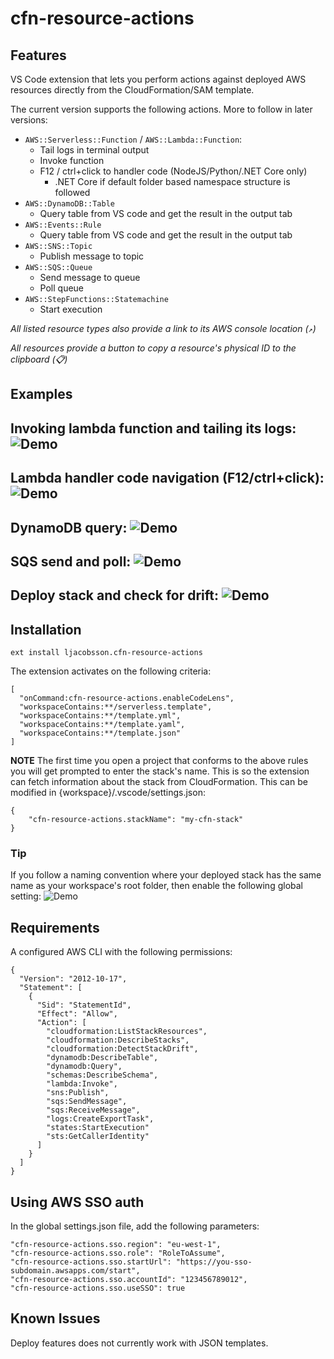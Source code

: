 # cfn-resource-actions

## Features

VS Code extension that lets you perform actions against deployed AWS resources directly from the CloudFormation/SAM template.

The current version supports the following actions. More to follow in later versions:

* `AWS::Serverless::Function` / `AWS::Lambda::Function`:
  * Tail logs in terminal output
  * Invoke function
  * F12 / ctrl+click to handler code (NodeJS/Python/.NET Core only)
    * .NET Core if default folder based namespace structure is followed
* `AWS::DynamoDB::Table`
  * Query table from VS code and get the result in the output tab
* `AWS::Events::Rule`
  * Query table from VS code and get the result in the output tab
* `AWS::SNS::Topic`
  * Publish message to topic
* `AWS::SQS::Queue`
  * Send message to queue
  * Poll queue
* `AWS::StepFunctions::Statemachine`
  * Start execution

_All listed resource types also provide a link to its AWS console location (`↗`)_

_All resources provide a button to copy a resource's physical ID to the clipboard (📋)_

## Examples
Invoking lambda function and tailing its logs:
![Demo](images/example-lambda.gif)
---
Lambda handler code navigation (F12/ctrl+click):
![Demo](images/example-f12.gif)
---
DynamoDB query:
![Demo](images/example-dynamodb.gif)
---
SQS send and poll:
![Demo](images/example-sqs.gif)
---
Deploy stack and check for drift:
![Demo](images/example-deploy.gif)
---

## Installation
`ext install ljacobsson.cfn-resource-actions`

The extension activates on the following criteria:
```
[
  "onCommand:cfn-resource-actions.enableCodeLens",
  "workspaceContains:**/serverless.template",
  "workspaceContains:**/template.yml",
  "workspaceContains:**/template.yaml",
  "workspaceContains:**/template.json"
]
```

**NOTE**
The first time you open a project that conforms to the above rules you will get prompted to enter the stack's name. This is so the extension can fetch information about the stack from CloudFormation. This can be modified in {workspace}/.vscode/settings.json:
```
{
    "cfn-resource-actions.stackName": "my-cfn-stack"
}
```

### Tip
If you follow a naming convention where your deployed stack has the same name as your workspace's root folder, then enable the following global setting:
![Demo](images/settings.png)


## Requirements

A configured AWS CLI with the following permissions: 
```
{
  "Version": "2012-10-17",
  "Statement": [
    {
      "Sid": "StatementId",
      "Effect": "Allow",
      "Action": [
        "cloudformation:ListStackResources",
        "cloudformation:DescribeStacks",
        "cloudformation:DetectStackDrift",
        "dynamodb:DescribeTable",
        "dynamodb:Query",
        "schemas:DescribeSchema",
        "lambda:Invoke",
        "sns:Publish",
        "sqs:SendMessage",
        "sqs:ReceiveMessage",
        "logs:CreateExportTask",
        "states:StartExecution"
        "sts:GetCallerIdentity"
      ]
    }
  ]
}
```

## Using AWS SSO auth
In the global settings.json file, add the following parameters:
```
"cfn-resource-actions.sso.region": "eu-west-1",
"cfn-resource-actions.sso.role": "RoleToAssume",
"cfn-resource-actions.sso.startUrl": "https://you-sso-subdomain.awsapps.com/start",
"cfn-resource-actions.sso.accountId": "123456789012",
"cfn-resource-actions.sso.useSSO": true
```

## Known Issues

Deploy features does not currently work with JSON templates.